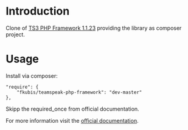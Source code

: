 Introduction
============

Clone of [TS3 PHP Framework 1.1.23](https://www.planetteamspeak.com/) providing the library as composer project.


Usage
=====

Install via composer:

    "require": {
        "fkubis/teamspeak-php-framework": "dev-master"
    },

Skipp the required_once from official documentation.

For more information visit the [official documentation](https://docs.planetteamspeak.com/ts3/php/framework/).
